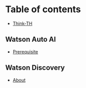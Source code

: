 # Table of contents

* [Think-TH](README.md)

## Watson Auto AI

* [Prerequisite](watson-auto-ai/prerequisite.md)

## Watson Discovery

* [About](watson-discovery/untitled.md)

